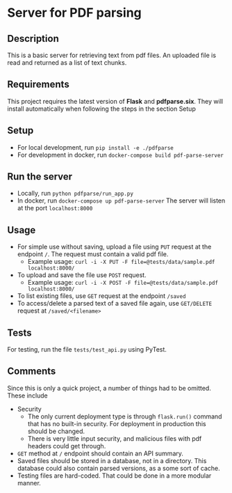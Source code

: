 # Server for PDF parsing
## Description
This is a basic server for retrieving text from pdf files. An uploaded file is read and returned as 
a list of text chunks.
## Requirements
This project requires the latest version of **Flask** and **pdfparse.six**. They will install automatically 
when following the steps in the section Setup
## Setup
* For local development, run ```pip install -e ./pdfparse```
* For development in docker, run ```docker-compose build pdf-parse-server```
## Run the server
* Locally, run ```python pdfparse/run_app.py```
* In docker, run ```docker-compose up pdf-parse-server```
The server will listen at the port `localhost:8000`
## Usage
* For simple use without saving, upload a file using `PUT` request at the endpoint `/`. 
The request must contain a valid pdf file.
  * Example usage: `curl -i -X PUT -F file=@tests/data/sample.pdf localhost:8000/`
* To upload and save the file use `POST` request.
  * Example usage: `curl -i -X POST -F file=@tests/data/sample.pdf localhost:8000/`
* To list existing files, use `GET` request at the endpoint `/saved`
* To access/delete a parsed text of a saved file again, use `GET/DELETE` request at `/saved/<filename>`
## Tests
For testing, run the file `tests/test_api.py` using PyTest.
## Comments
Since this is only a quick project, a number of things had to be omitted. These include
* Security
  * The only current deployment type is through `flask.run()` command that has no built-in security.
      For deployment in production this should be changed.
  * There is very little input security, and malicious files with pdf headers could get through.
* `GET` method at `/` endpoint should contain an API summary.
* Saved files should be stored in a database, not in a directory. This database could also contain 
parsed versions, as a some sort of cache.
* Testing files are hard-coded. That could be done in a more modular manner.